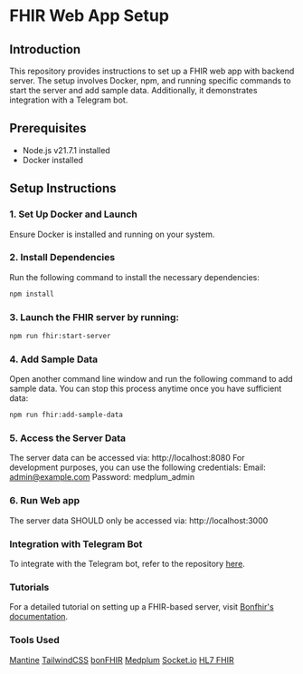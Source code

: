# FHIR Web App Setup

## Introduction

This repository provides instructions to set up a FHIR web app with backend server. The setup involves Docker, npm, and running specific commands to start the server and add sample data. Additionally, it demonstrates integration with a Telegram bot.

## Prerequisites

- Node.js v21.7.1 installed
- Docker installed

## Setup Instructions

### 1. Set Up Docker and Launch
Ensure Docker is installed and running on your system.

### 2. Install Dependencies
Run the following command to install the necessary dependencies:

```sh
npm install
```

### 3. Launch the FHIR server by running:
``` sh
npm run fhir:start-server
```

### 4. Add Sample Data
Open another command line window and run the following command to add sample data. You can stop this process anytime once you have sufficient data:
```sh
npm run fhir:add-sample-data
```

### 5. Access the Server Data
The server data can be accessed via: http://localhost:8080
For development purposes, you can use the following credentials:
Email: admin@example.com
Password: medplum_admin

### 6. Run Web app
The server data SHOULD only be accessed via: http://localhost:3000

### Integration with Telegram Bot
To integrate with the Telegram bot, refer to the repository [here](https://github.com/pss-coder/CareCoordinateBOT).


### Tutorials
For a detailed tutorial on setting up a FHIR-based server, visit [Bonfhir's documentation](https://bonfhir.dev/packages/intro).

### Tools Used
[Mantine](https://mantine.dev/)
[TailwindCSS](https://tailwindcss.com/docs/installation)
[bonFHIR](https://bonfhir.dev/)
[Medplum](https://www.medplum.com/docs)
[Socket.io](https://socket.io/)
[HL7 FHIR](https://hl7.org/fhir/index.html)
